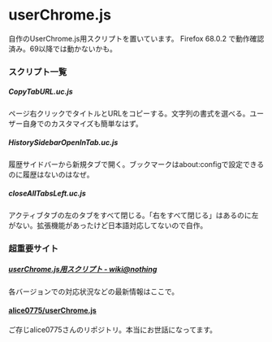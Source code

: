 # userChrome.js

自作のUserChrome.js用スクリプトを置いています。
Firefox 68.0.2 で動作確認済み。69以降では動かないかも。

### スクリプト一覧
##### CopyTabURL.uc.js
ページ右クリックでタイトルとURLをコピーする。文字列の書式を選べる。ユーザー自身でのカスタマイズも簡単なはず。
##### HistorySidebarOpenInTab.uc.js
履歴サイドバーから新規タブで開く。ブックマークはabout:configで設定できるのに履歴はないのはなぜ。
##### closeAllTabsLeft.uc.js
アクティブタブの左のタブをすべて閉じる。「右をすべて閉じる」はあるのに左がない。拡張機能があったけど日本語対応してないので自作。


### 超重要サイト
##### [userChrome.js用スクリプト - wiki@nothing](http://wiki.nothing.sh/page/userChrome.js%CD%D1%A5%B9%A5%AF%A5%EA%A5%D7%A5%C8)
各バージョンでの対応状況などの最新情報はここで。
#### [alice0775/userChrome.js](https://github.com/alice0775/userChrome.js)
ご存じalice0775さんのリポジトリ。本当にお世話になってます。
